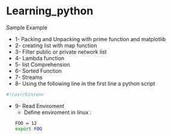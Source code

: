 # Learning_python
Sample Example

* 1- Packing and Unpacking with prime function and matplotlib
* 2- creating list with map function
* 3- Filter public or private network list
* 4- Lambda function
* 5- list Comprehension
* 6- Sorted Function
* 7- Streams
* 8- Using the following line in the first line a python script
```bash
#!/usr/bin/env
```
* 9- Read Enviroment 
    - Define enviroment in linux :
    ```bash
    FOO = 12
    export FOO
    ```

